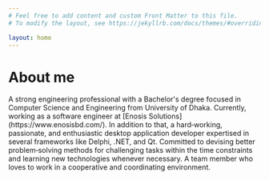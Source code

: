 ```yaml
---
# Feel free to add content and custom Front Matter to this file.
# To modify the layout, see https://jekyllrb.com/docs/themes/#overriding-theme-defaults

layout: home
---
```

<h1>About me</h1>
A strong engineering professional with a Bachelor's degree focused in Computer Science and Engineering from University of Dhaka. Currently, working as a software engineer at [Enosis Solutions](https://www.enosisbd.com/). In addition to that, a hard‑working, passionate, and enthusiastic desktop application developer expertised in several frameworks like Delphi, .NET, and Qt. Committed to devising better problem‑solving methods for challenging tasks within the time constraints and learning new technologies whenever necessary. A team member who loves to work in a cooperative and coordinating environment.


